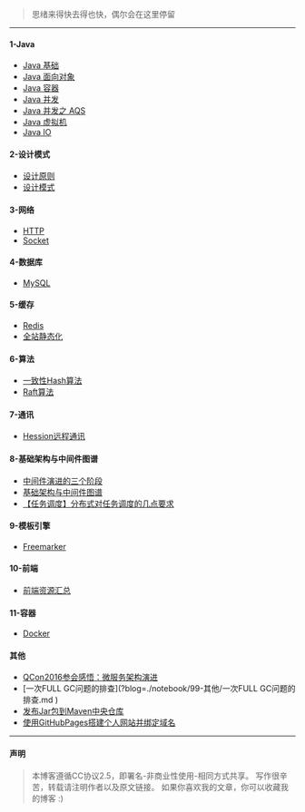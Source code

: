 
>思绪来得快去得也快，偶尔会在这里停留

---


#### 1-Java
- [Java 基础](?blog=./notebook/1-Java/Java基础.md )
- [Java 面向对象](?blog=./notebook/1-Java/Java面向对象.md )
- [Java 容器](?blog=./notebook/1-Java/Java容器.md )
- [Java 并发](?blog=./notebook/1-Java/Java并发.md )
- [Java 并发之 AQS](?blog=./notebook/1-Java/Java并发之AQS.md )
- [Java 虚拟机](?blog=./notebook/1-Java/Java虚拟机.md )
- [Java IO](?blog=./notebook/1-Java/JavaIO.md )


#### 2-设计模式
- [设计原则](?blog=./notebook/2-设计模式/设计原则.md )
- [设计模式](?blog=./notebook/2-设计模式/设计模式.md )


#### 3-网络
- [HTTP](?blog=./notebook/3-网络/HTTP.md )
- [Socket](?blog=./notebook/3-网络/Socket.md )


#### 4-数据库
- [MySQL](?blog=./notebook/4-数据库/MySQL.md )


#### 5-缓存
- [Redis](?blog=./notebook/5-缓存/Redis.md )
- [全站静态化](?blog=./notebook/5-缓存/全站静态化.md )


#### 6-算法
- [一致性Hash算法](?blog=./notebook/6-算法/一致性Hash算法.md )
- [Raft算法](?blog=./notebook/6-算法/Raft算法.md )


#### 7-通讯
- [Hession远程通讯](?blog=./notebook/7-通讯/Hession远程通讯.md )


#### 8-基础架构与中间件图谱
- [中间件演进的三个阶段](?blog=./notebook/8-基础架构与中间件图谱/1-概念篇/1-2、中间件演进的三个阶段.md )
- [基础架构与中间件图谱](?blog=./notebook/8-基础架构与中间件图谱/1-概念篇/1-4、基础架构与中间件图谱.md )
- [【任务调度】分布式对任务调度的几点要求](?blog=./notebook/8-基础架构与中间件图谱/2-理论篇/2.1、【任务调度】分布式对任务调度的几点要求.md )

#### 9-模板引擎
- [Freemarker](?blog=./notebook/9-模板引擎/Freemarker.md )

#### 10-前端
- [前端资源汇总](?blog=./notebook/10-前端/前端资源汇总.md )

#### 11-容器
- [Docker](?blog=./notebook/11-容器/Docker.md )

#### 其他
- [QCon2016参会感悟：微服务架构演进](?blog=./notebook/99-其他/QCon2016参会感悟：微服务架构演进.md )
- [一次FULL GC问题的排查](?blog=./notebook/99-其他/一次FULL GC问题的排查.md )
- [发布Jar包到Maven中央仓库](?blog=./notebook/99-其他/发布Jar包到Maven中央仓库.md )
- [使用GitHubPages搭建个人网站并绑定域名](?blog=./notebook/99-其他/使用GitHubPages搭建个人网站并绑定域名.md )



---

#### 声明
> 本博客遵循CC协议2.5，即署名-非商业性使用-相同方式共享。
  写作很辛苦，转载请注明作者以及原文链接。
  如果你喜欢我的文章，你可以收藏我的博客 :)
  